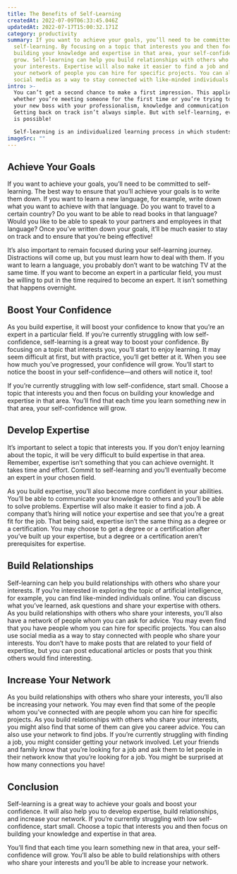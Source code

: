 ```yaml
---
title: The Benefits of Self-Learning
createdAt: 2022-07-09T06:33:45.046Z
updatedAt: 2022-07-17T15:00:32.171Z
category: productivity
summary: If you want to achieve your goals, you’ll need to be committed to
  self-learning. By focusing on a topic that interests you and then focus on
  building your knowledge and expertise in that area, your self-confidence will
  grow. Self-learning can help you build relationships with others who share
  your interests. Expertise will also make it easier to find a job and increase
  your network of people you can hire for specific projects. You can also use
  social media as a way to stay connected with like-minded individuals online.
intro: >-
  You can’t get a second chance to make a first impression. This applies
  whether you’re meeting someone for the first time or you’re trying to impress
  your new boss with your professionalism, knowledge and communication skills.
  Getting back on track isn’t always simple. But with self-learning, everything
  is possible! 

  Self-learning is an individualized learning process in which students learn directly from sources such as books, audio or video recordings, computer programs, and virtual libraries. It is an independent study that takes place outside of a traditional classroom setting and often at an learner's own pace. Self-learning involves structured activities in which individuals plan their own learning experiences, monitor their progress, set goals and follow a detailed program of readings and practice assignments.
imageSrc: ""
---
```


## Achieve Your Goals

If you want to achieve your goals, you’ll need to be committed to self-learning. The best way to ensure that you’ll achieve your goals is to write them down. If you want to learn a new language, for example, write down what you want to achieve with that language. Do you want to travel to a certain country? Do you want to be able to read books in that language? Would you like to be able to speak to your partners and employees in that language? Once you’ve written down your goals, it’ll be much easier to stay on track and to ensure that you’re being effective!

It’s also important to remain focused during your self-learning journey. Distractions will come up, but you must learn how to deal with them. If you want to learn a language, you probably don’t want to be watching TV at the same time. If you want to become an expert in a particular field, you must be willing to put in the time required to become an expert. It isn’t something that happens overnight.

## Boost Your Confidence

As you build expertise, it will boost your confidence to know that you’re an expert in a particular field. If you’re currently struggling with low self-confidence, self-learning is a great way to boost your confidence. By focusing on a topic that interests you, you’ll start to enjoy learning. It may seem difficult at first, but with practice, you’ll get better at it. When you see how much you’ve progressed, your confidence will grow. You’ll start to notice the boost in your self-confidence—and others will notice it, too!

If you’re currently struggling with low self-confidence, start small. Choose a topic that interests you and then focus on building your knowledge and expertise in that area. You’ll find that each time you learn something new in that area, your self-confidence will grow.

## Develop Expertise

It’s important to select a topic that interests you. If you don’t enjoy learning about the topic, it will be very difficult to build expertise in that area. Remember, expertise isn’t something that you can achieve overnight. It takes time and effort. Commit to self-learning and you’ll eventually become an expert in your chosen field.

As you build expertise, you’ll also become more confident in your abilities. You’ll be able to communicate your knowledge to others and you’ll be able to solve problems. Expertise will also make it easier to find a job. A company that’s hiring will notice your expertise and see that you’re a great fit for the job.
That being said, expertise isn’t the same thing as a degree or a certification. You may choose to get a degree or a certification after you’ve built up your expertise, but a degree or a certification aren’t prerequisites for expertise.

## Build Relationships

Self-learning can help you build relationships with others who share your interests. If you’re interested in exploring the topic of artificial intelligence, for example, you can find like-minded individuals online. You can discuss what you’ve learned, ask questions and share your expertise with others. As you build relationships with others who share your interests, you’ll also have a network of people whom you can ask for advice. You may even find that you have people whom you can hire for specific projects.
You can also use social media as a way to stay connected with people who share your interests. You don’t have to make posts that are related to your field of expertise, but you can post educational articles or posts that you think others would find interesting.

## Increase Your Network

As you build relationships with others who share your interests, you’ll also be increasing your network. You may even find that some of the people whom you’ve connected with are people whom you can hire for specific projects. As you build relationships with others who share your interests, you might also find that some of them can give you career advice.
You can also use your network to find jobs. If you’re currently struggling with finding a job, you might consider getting your network involved. Let your friends and family know that you’re looking for a job and ask them to let people in their network know that you’re looking for a job. You might be surprised at how many connections you have!

## Conclusion

Self-learning is a great way to achieve your goals and boost your confidence. It will also help you to develop expertise, build relationships, and increase your network. If you’re currently struggling with low self-confidence, start small. Choose a topic that interests you and then focus on building your knowledge and expertise in that area.

You’ll find that each time you learn something new in that area, your self-confidence will grow. You’ll also be able to build relationships with others who share your interests and you’ll be able to increase your network.
